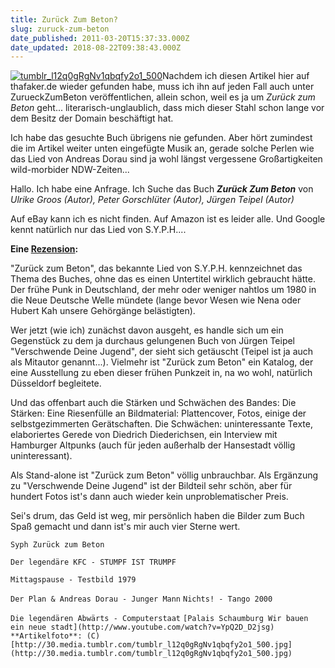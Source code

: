 ```yaml
---
title: Zurück Zum Beton?
slug: zuruck-zum-beton
date_published: 2011-03-20T15:37:33.000Z
date_updated: 2018-08-22T09:38:43.000Z
---
```


[![tumblr_l12q0gRgNv1qbqfy2o1_500](//thafaker.de/wp-content/uploads/2011/03/tumblr_l12q0gRgNv1qbqfy2o1_500-150x150.jpg)](http://thafaker.de/wp-content/uploads/2011/03/tumblr_l12q0gRgNv1qbqfy2o1_500.jpg)Nachdem ich diesen Artikel hier auf thafaker.de wieder gefunden habe, muss ich ihn auf jeden Fall auch unter ZurueckZumBeton veröffentlichen, allein schon, weil es ja um *Zurück zum Beton* geht... literarisch-unglaublich, dass mich dieser Stahl schon lange vor dem Besitz der Domain beschäftigt hat.

Ich habe das gesuchte Buch übrigens nie gefunden. Aber hört zumindest die im Artikel weiter unten eingefügte Musik an, gerade solche Perlen wie das Lied von Andreas Dorau sind ja wohl längst vergessene Großartigkeiten wild-morbider NDW-Zeiten...

Hallo. Ich habe eine Anfrage. Ich Suche das Buch ***Zurück Zum Beton*** von *Ulrike Groos (Autor), Peter Gorschlüter (Autor), Jürgen Teipel (Autor)*

Auf eBay kann ich es nicht finden. Auf Amazon ist es leider alle. Und Google kennt natürlich nur das Lied von S.Y.P.H....

**Eine [Rezension](http://www.amazon.de/review/R3L27WSGQQZYXP/ref=cm_cr_rdp_perm):**

"Zurück zum Beton", das bekannte Lied von S.Y.P.H. kennzeichnet das Thema des Buches, ohne das es einen Untertitel wirklich gebraucht hätte. Der frühe Punk in Deutschland, der mehr oder weniger nahtlos um 1980 in die Neue Deutsche Welle mündete (lange bevor Wesen wie Nena oder Hubert Kah unsere Gehörgänge belästigten).

Wer jetzt (wie ich) zunächst davon ausgeht, es handle sich um ein Gegenstück zu dem ja durchaus gelungenen Buch von Jürgen Teipel "Verschwende Deine Jugend", der sieht sich getäuscht (Teipel ist ja auch als Mitautor genannt...). Vielmehr ist "Zurück zum Beton" ein Katalog, der eine Ausstellung zu eben dieser frühen Punkzeit in, na wo wohl, natürlich Düsseldorf begleitete.

Und das offenbart auch die Stärken und Schwächen des Bandes: Die Stärken: Eine Riesenfülle an Bildmaterial: Plattencover, Fotos, einige der selbstgezimmerten Gerätschaften. Die Schwächen: uninteressante Texte, elaboriertes Gerede von Diedrich Diederichsen, ein Interview mit Hamburger Altpunks (auch für jeden außerhalb der Hansestadt völlig uninteressant).

Als Stand-alone ist "Zurück zum Beton" völlig unbrauchbar. Als Ergänzung zu "Verschwende Deine Jugend" ist der Bildteil sehr schön, aber für hundert Fotos ist's dann auch wieder kein unproblematischer Preis.

Sei's drum, das Geld ist weg, mir persönlich haben die Bilder zum Buch Spaß gemacht und dann ist's mir auch vier Sterne wert.

`Syph Zurück zum Beton`

`Der legendäre KFC - STUMPF IST TRUMPF`

`Mittagspause - Testbild 1979`

`Der Plan & Andreas Dorau - Junger Mann`
`Nichts! - Tango 2000`

`Die legendären Abwärts - Computerstaat`
`[Palais Schaumburg Wir bauen ein neue stadt](http://www.youtube.com/watch?v=YpQ2D_D2jsg)`
`**Artikelfoto**: (C) [http://30.media.tumblr.com/tumblr_l12q0gRgNv1qbqfy2o1_500.jpg](http://30.media.tumblr.com/tumblr_l12q0gRgNv1qbqfy2o1_500.jpg)`

